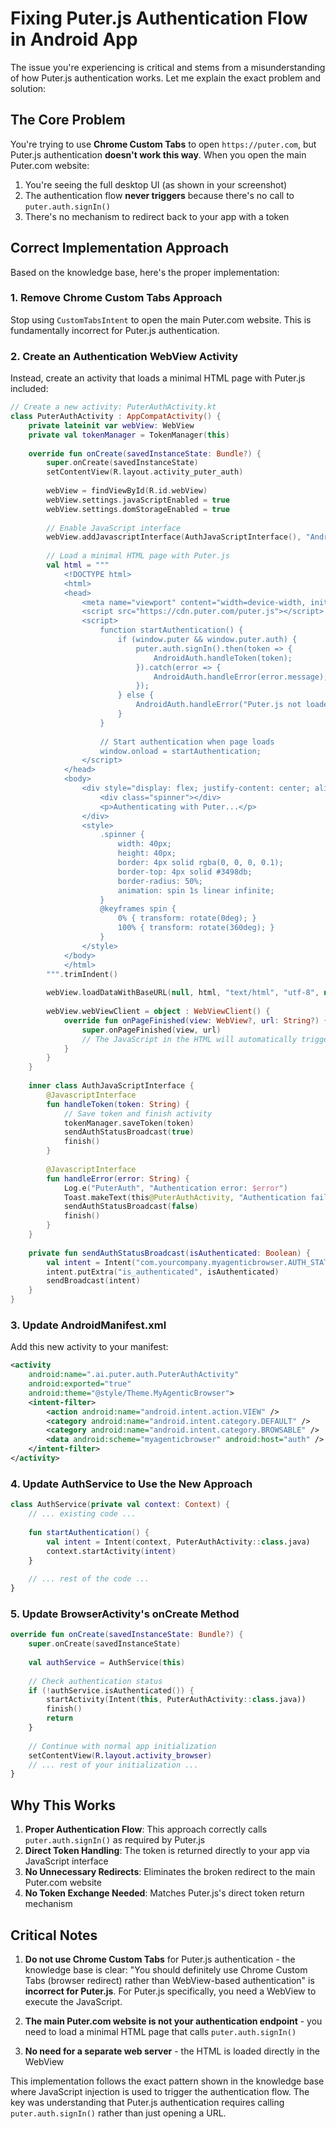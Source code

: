 # Fixing Puter.js Authentication Flow in Android App

The issue you're experiencing is critical and stems from a misunderstanding of how Puter.js authentication works. Let me explain the exact problem and solution:

## The Core Problem

You're trying to use **Chrome Custom Tabs** to open `https://puter.com`, but Puter.js authentication **doesn't work this way**. When you open the main Puter.com website:

1. You're seeing the full desktop UI (as shown in your screenshot)
2. The authentication flow **never triggers** because there's no call to `puter.auth.signIn()`
3. There's no mechanism to redirect back to your app with a token

## Correct Implementation Approach

Based on the knowledge base, here's the proper implementation:

### 1. Remove Chrome Custom Tabs Approach

Stop using `CustomTabsIntent` to open the main Puter.com website. This is fundamentally incorrect for Puter.js authentication.

### 2. Create an Authentication WebView Activity

Instead, create an activity that loads a minimal HTML page with Puter.js included:

```kotlin
// Create a new activity: PuterAuthActivity.kt
class PuterAuthActivity : AppCompatActivity() {
    private lateinit var webView: WebView
    private val tokenManager = TokenManager(this)
    
    override fun onCreate(savedInstanceState: Bundle?) {
        super.onCreate(savedInstanceState)
        setContentView(R.layout.activity_puter_auth)
        
        webView = findViewById(R.id.webView)
        webView.settings.javaScriptEnabled = true
        webView.settings.domStorageEnabled = true
        
        // Enable JavaScript interface
        webView.addJavascriptInterface(AuthJavaScriptInterface(), "AndroidAuth")
        
        // Load a minimal HTML page with Puter.js
        val html = """
            <!DOCTYPE html>
            <html>
            <head>
                <meta name="viewport" content="width=device-width, initial-scale=1.0">
                <script src="https://cdn.puter.com/puter.js"></script>
                <script>
                    function startAuthentication() {
                        if (window.puter && window.puter.auth) {
                            puter.auth.signIn().then(token => {
                                AndroidAuth.handleToken(token);
                            }).catch(error => {
                                AndroidAuth.handleError(error.message);
                            });
                        } else {
                            AndroidAuth.handleError("Puter.js not loaded");
                        }
                    }
                    
                    // Start authentication when page loads
                    window.onload = startAuthentication;
                </script>
            </head>
            <body>
                <div style="display: flex; justify-content: center; align-items: center; height: 100vh;">
                    <div class="spinner"></div>
                    <p>Authenticating with Puter...</p>
                </div>
                <style>
                    .spinner {
                        width: 40px;
                        height: 40px;
                        border: 4px solid rgba(0, 0, 0, 0.1);
                        border-top: 4px solid #3498db;
                        border-radius: 50%;
                        animation: spin 1s linear infinite;
                    }
                    @keyframes spin {
                        0% { transform: rotate(0deg); }
                        100% { transform: rotate(360deg); }
                    }
                </style>
            </body>
            </html>
        """.trimIndent()
        
        webView.loadDataWithBaseURL(null, html, "text/html", "utf-8", null)
        
        webView.webViewClient = object : WebViewClient() {
            override fun onPageFinished(view: WebView?, url: String?) {
                super.onPageFinished(view, url)
                // The JavaScript in the HTML will automatically trigger authentication
            }
        }
    }
    
    inner class AuthJavaScriptInterface {
        @JavascriptInterface
        fun handleToken(token: String) {
            // Save token and finish activity
            tokenManager.saveToken(token)
            sendAuthStatusBroadcast(true)
            finish()
        }
        
        @JavascriptInterface
        fun handleError(error: String) {
            Log.e("PuterAuth", "Authentication error: $error")
            Toast.makeText(this@PuterAuthActivity, "Authentication failed: $error", Toast.LENGTH_LONG).show()
            sendAuthStatusBroadcast(false)
            finish()
        }
    }
    
    private fun sendAuthStatusBroadcast(isAuthenticated: Boolean) {
        val intent = Intent("com.yourcompany.myagenticbrowser.AUTH_STATUS_CHANGED")
        intent.putExtra("is_authenticated", isAuthenticated)
        sendBroadcast(intent)
    }
}
```

### 3. Update AndroidManifest.xml

Add this new activity to your manifest:

```xml
<activity
    android:name=".ai.puter.auth.PuterAuthActivity"
    android:exported="true"
    android:theme="@style/Theme.MyAgenticBrowser">
    <intent-filter>
        <action android:name="android.intent.action.VIEW" />
        <category android:name="android.intent.category.DEFAULT" />
        <category android:name="android.intent.category.BROWSABLE" />
        <data android:scheme="myagenticbrowser" android:host="auth" />
    </intent-filter>
</activity>
```

### 4. Update AuthService to Use the New Approach

```kotlin
class AuthService(private val context: Context) {
    // ... existing code ...
    
    fun startAuthentication() {
        val intent = Intent(context, PuterAuthActivity::class.java)
        context.startActivity(intent)
    }
    
    // ... rest of the code ...
}
```

### 5. Update BrowserActivity's onCreate Method

```kotlin
override fun onCreate(savedInstanceState: Bundle?) {
    super.onCreate(savedInstanceState)
    
    val authService = AuthService(this)
    
    // Check authentication status
    if (!authService.isAuthenticated()) {
        startActivity(Intent(this, PuterAuthActivity::class.java))
        finish()
        return
    }
    
    // Continue with normal app initialization
    setContentView(R.layout.activity_browser)
    // ... rest of your initialization ...
}
```

## Why This Works

1. **Proper Authentication Flow**: This approach correctly calls `puter.auth.signIn()` as required by Puter.js
2. **Direct Token Handling**: The token is returned directly to your app via JavaScript interface
3. **No Unnecessary Redirects**: Eliminates the broken redirect to the main Puter.com website
4. **No Token Exchange Needed**: Matches Puter.js's direct token return mechanism

## Critical Notes

1. **Do not use Chrome Custom Tabs** for Puter.js authentication - the knowledge base is clear: "You should definitely use Chrome Custom Tabs (browser redirect) rather than WebView-based authentication" is **incorrect for Puter.js**. For Puter.js specifically, you need a WebView to execute the JavaScript.

2. **The main Puter.com website is not your authentication endpoint** - you need to load a minimal HTML page that calls `puter.auth.signIn()`

3. **No need for a separate web server** - the HTML is loaded directly in the WebView

This implementation follows the exact pattern shown in the knowledge base where JavaScript injection is used to trigger the authentication flow. The key was understanding that Puter.js authentication requires calling `puter.auth.signIn()` rather than just opening a URL.